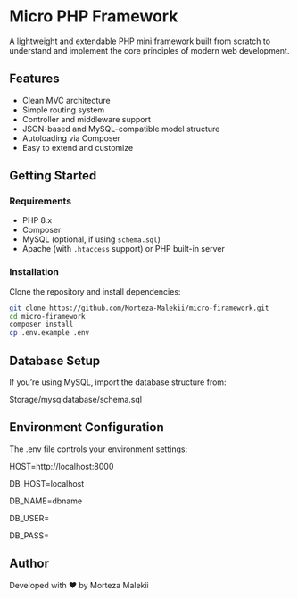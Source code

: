 # Micro PHP Framework

A lightweight and extendable PHP mini framework built from scratch to understand and implement the core principles of modern web development.

##  Features

- Clean MVC architecture
- Simple routing system
- Controller and middleware support
- JSON-based and MySQL-compatible model structure
- Autoloading via Composer
- Easy to extend and customize

## Getting Started

### Requirements

- PHP 8.x
- Composer
- MySQL (optional, if using `schema.sql`)
- Apache (with `.htaccess` support) or PHP built-in server

###  Installation

Clone the repository and install dependencies:

```bash
git clone https://github.com/Morteza-Malekii/micro-firamework.git
cd micro-firamework
composer install
cp .env.example .env

```
## Database Setup

If you’re using MySQL, import the database structure from:

Storage/mysqldatabase/schema.sql


## Environment Configuration

The .env file controls your environment settings:

HOST=http://localhost:8000

DB_HOST=localhost

DB_NAME=dbname

DB_USER=

DB_PASS=



## Author

Developed with ❤️ by Morteza Malekii


